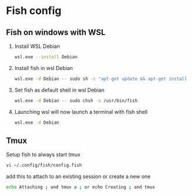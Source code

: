 # Fish config

## Fish on windows with WSL

1. Install WSL Debian
	```sh
	wsl.exe --install Debian
	```
2. Install fish in wsl Debian
	```sh
	wsl.exe -d Debian -- sudo sh -c "apt-get update && apt-get install fish"
	```
3. Set fish as default shell in wsl Debian
	```sh
	wsl.exe -d Debian -- sudo chsh -s /usr/bin/fish
	```
4. Launching wsl will now launch a terminal with fish shell
    ```sh
	wsl.exe -d Debian
    ```

## Tmux

Setup fish to always start tmux
  
```sh
vi ~/.config/fish/config.fish
```

add this to attach to an existing session or create a new one

```sh
echo Attaching ; and tmux a ; or echo Creating ; and tmux
```